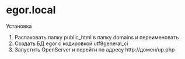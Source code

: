 # egor.local

Установка

1. Распаковать папку public_html в папку domains и переименовать
2. Создать БД egor с кодировкой utf8general_ci
3. Запустить OpenServer и перейти по адресу http://домен/up.php
